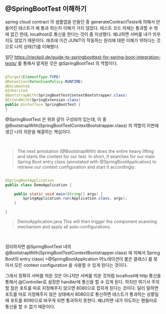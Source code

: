 ## @SpringBootTest 이해하기

spring cloud contract 의 샘플앱을 만들던 중 generateContractTests에 의해서 만들어진 테스트가 왜 통과 하는지 이해가 가지 않았다. 테스트 코드 자체는 통과할 수 밖에 없긴 한데,
localhost로 통신을 한다는 것이 좀 이상했다. 왜냐하면 서버를 내가 띄우지도 않았기 때문이다. 애초에 이건 JUNIT이 작동하는 원리에 대한 이해가 약하다는 것으로 나의 상태(?)를 이해했다.

일단 https://rieckpil.de/guide-to-springboottest-for-spring-boot-integration-tests/ 를 통해서 알게된 것은 @SpringBootTest 의 역할이다.

```java

@Target(ElementType.TYPE)
@Retention(RetentionPolicy.RUNTIME)
@Documented
@Inherited
@BootstrapWith(SpringBootTestContextBootstrapper.class)
@ExtendWith(SpringExtension.class)
public @interface SpringBootTest {
}
```

@SpringBootTest 은 위와 같이 구성되어 있는데, 이 중 @BootstrapWith(SpringBootTestContextBootstrapper.class) 의 역할이
이번에 생긴 나의 의문을 해결하는 핵심이다.

<br>


> The next annotation (@BootstrapWith) does the entire heavy lifting and starts the context for our test. In short, it searches for our main Spring Boot entry class (annotated with @SpringBootApplication) to retrieve our context configuration and start it accordingly:

```java

@SpringBootApplication
public class DemoApplication {

    public static void main(String[] args) {
        SpringApplication.run(Application.class, args);
    }

}
```

> DemoApplication.java This will then trigger the component scanning mechanism and apply all auto-configurations.

<br>

정리하자면 @SpringBootTest 내의 @BootstrapWith(SpringBootTestContextBootstrapper.class) 에 의해서 Spring Boot의 entry class(
=@SpringBootApplication 어노테이션이 붙은 클래스) 를 찾아서 모든 context configuration 을 사용할 수 있게 된다는 것이다.

그래서 정확히 서버를 띄운 것은 아니지만 서버를 띄운 것처럼 localhost에 http 통신을 통해서 @Controller로 설정한 handler에 통신을 할 수 있게 된다. 하지만 여기서 주의할 점은 포트를 따로
지정해주지 않으면 8080으로 잡히게 된다는 것이다. 달리 말하면 포트를 따로 지정해주지 않은 상태에서 8080으로 통신하면 테스트가 통과하는 상황일때 포트를 8090으로 바꾸게 되면 통과하지 못한다. 왜냐하면 내가
의도하는 핸들러로 통신을 할 수 없기 때문이다.
